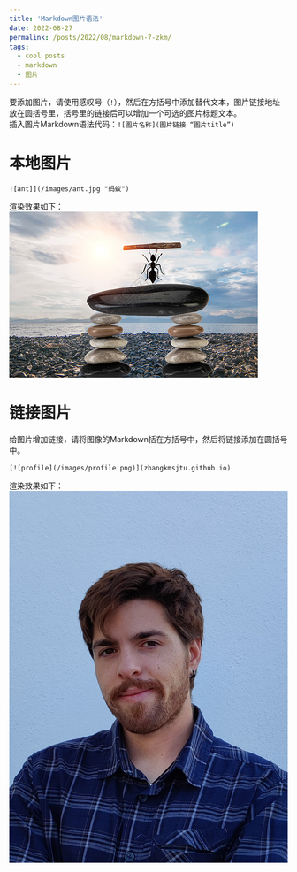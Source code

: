 ```yaml
---
title: 'Markdown图片语法'
date: 2022-08-27
permalink: /posts/2022/08/markdown-7-zkm/
tags:
  - cool posts
  - markdown
  - 图片
---
```


要添加图片，请使用感叹号（`!`），然后在方括号中添加替代文本，图片链接地址放在圆括号里，括号里的链接后可以增加一个可选的图片标题文本。  
插入图片Markdown语法代码：`![图片名称](图片链接 “图片title”)`  

本地图片
======
```
![ant]](/images/ant.jpg "蚂蚁")
```
渲染效果如下：  
![ant](/images/ant.jpg "蚂蚁")


链接图片
======
给图片增加链接，请将图像的Markdown括在方括号中，然后将链接添加在圆括号中。  
```
[![profile](/images/profile.png)](zhangkmsjtu.github.io)
```
渲染效果如下：  
[![profile](/images/profile.png)](zhangkmsjtu.github.io)
